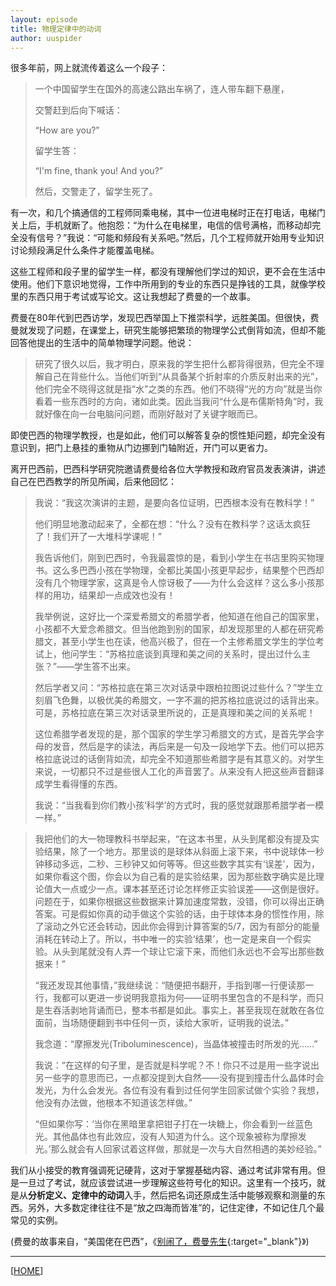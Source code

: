 ```yaml
---
layout: episode
title: 物理定律中的动词
author: uuspider
---
```


很多年前，网上就流传着这么一个段子：

>一个中国留学生在国外的高速公路出车祸了，连人带车翻下悬崖，
>
>交警赶到后向下喊话：
>
>“How are you?”
>
>留学生答：
>
>“I'm fine, thank you! And you?”
>
>然后，交警走了，留学生死了。

有一次，和几个搞通信的工程师同乘电梯，其中一位进电梯时正在打电话，电梯门关上后，手机就断了。他抱怨：“为什么在电梯里，电信的信号满格，而移动却完全没有信号？”我说：“可能和频段有关系吧。”然后，几个工程师就开始用专业知识讨论频段满足什么条件才能覆盖电梯。

这些工程师和段子里的留学生一样，都没有理解他们学过的知识，更不会在生活中使用。他们下意识地觉得，工作中所用到的专业的东西只是挣钱的工具，就像学校里的东西只用于考试或写论文。这让我想起了费曼的一个故事。

费曼在80年代到巴西访学，发现巴西举国上下推崇科学，远胜美国。但很快，费曼就发现了问题，在课堂上，研究生能够把繁琐的物理学公式倒背如流，但却不能回答他提出的生活中的简单物理学问题。他说：

>研究了很久以后，我才明白，原来我的学生把什么都背得很熟，但完全不理解自己在背些什么。当他们听到“从具备某个折射率的介质反射出来的光”，他们完全不晓得这就是指“水”之类的东西。他们不晓得“光的方向”就是当你看着一些东西时的方向，诸如此类。因此当我问“什么是布儒斯特角”时，我就好像在向一台电脑问问题，而刚好敲对了关键字眼而已。

即使巴西的物理学教授，也是如此，他们可以解答复杂的惯性矩问题，却完全没有意识到，把门上悬挂的重物从门边挪到门轴附近，开门可以更省力。

离开巴西前，巴西科学研究院邀请费曼给各位大学教授和政府官员发表演讲，讲述自己在巴西教学的所见所闻，后来他回忆：

>我说：“我这次演讲的主题，是要向各位证明，巴西根本没有在教科学！”
>
>他们明显地激动起来了，全都在想：“什么？没有在教科学？这话太疯狂了！我们开了一大堆科学课呢！”
>
>我告诉他们，刚到巴西时，令我最震惊的是，看到小学生在书店里购买物理书。这么多巴西小孩在学物理，全都比美国小孩更早起步，结果整个巴西却没有几个物理学家，这真是令人惊讶极了——为什么会这样？这么多小孩那样的用功，结果却一点成效也没有！
>
>我举例说，这好比一个深爱希腊文的希腊学者，他知道在他自己的国家里，小孩都不大爱念希腊文。但当他跑到别的国家，却发现那里的人都在研究希腊文，甚至小学生也在读，他高兴极了，但在一个主修希腊文学生的学位考试上，他问学生：“苏格拉底谈到真理和美之间的关系时，提出过什么主张？”——学生答不出来。
>
>然后学者又问：“苏格拉底在第三次对话录中跟柏拉图说过些什么？”学生立刻眉飞色舞，以极优美的希腊文，一字不漏的把苏格拉底说过的话背出来。 可是，苏格拉底在第三次对话录里所说的，正是真理和美之间的关系呢！
>
>这位希腊学者发现的是，那个国家的学生学习希腊文的方式，是首先学会字母的发音，然后是字的读法，再后来是一句及一段地学下去。他们可以把苏格拉底说过的话倒背如流，却完全不知道那些希腊字是有其意义的。对学生来说，一切都只不过是些很人工化的声音罢了。从来没有人把这些声音翻译成学生看得懂的东西。
>
>我说：“当我看到你们教小孩‘科学’的方式时，我的感觉就跟那希腊学者一模一样。”

>我把他们的大一物理教科书举起来，“在这本书里，从头到尾都没有提及实验结果，除了一个地方。那里谈的是球体从斜面上滚下来，书中说球体一秒钟移动多远，二秒、三秒钟又如何等等。但这些数字其实有‘误差’，因为，如果你看这个图，你会以为自己看的是实验结果，因为那些数字确实是比理论值大一点或少一点。课本甚至还讨论怎样修正实验误差——这倒是很好。问题在于，如果你根据这些数据来计算加速度常数，没错，你可以得出正确答案。可是假如你真的动手做这个实验的话，由于球体本身的惯性作用，除了滚动之外它还会转动，因此你会得到计算答案的5/7，因为有部分的能量消耗在转动上了。所以，书中唯一的实验‘结果’，也一定是来自一个假实验。从头到尾就没有人弄一个球让它滚下来，而他们永远也不会写出那些数据来！”
>
>“我还发现其他事情，”我继续说：“随便把书翻开，手指到哪一行便读那一行，我都可以更进一步说明我意指为何——证明书里包含的不是科学，而只是生吞活剥地背诵而已，整本书都是如此。事实上，甚至我现在就敢在各位面前，当场随便翻到书中任何一页，读给大家听，证明我的说法。”
>
>我念道：“摩擦发光(Triboluminescence)，当晶体被撞击时所发的光……”
>
>我说：“在这样的句子里，是否就是科学呢？不！你只不过是用一些字说出另一些字的意思而已，一点都没提到大自然——没有提到撞击什么晶体时会发光，为什么会发光。各位有没有看到过任何学生回家试做个实验？我想，他没有办法做，他根本不知道该怎样做。”
>
>“但如果你写：‘当你在黑暗里拿把钳子打在一块糖上，你会看到一丝蓝色光。其他晶体也有此效应，没有人知道为什么。这个现象被称为摩擦发光。’那么就会有人回家试着这样做，那就是一次与大自然相遇的美妙经验。”

我们从小接受的教育强调死记硬背，这对于掌握基础内容、通过考试非常有用。但是一旦过了考试，就应该尝试进一步理解这些符号化的知识。这里有一个技巧，就是从**分析定义、定律中的动词**入手，然后把名词还原成生活中能够观察和测量的东西。另外，大多数定律往往不是“放之四海而皆准”的，记住定律，不如记住几个最常见的实例。

(费曼的故事来自，“美国佬在巴西”，《[别闹了，费曼先生][ref01]{:target="_blank"}》)

***

[[HOME][episode]]

[episode]:http://about.uuspider.com/2019/06/02/episodeindex.html
[ref01]:https://book.douban.com/subject/1037602/
